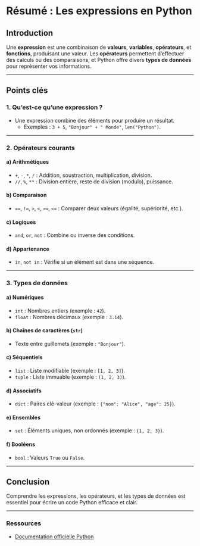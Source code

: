 # Résumé : Les expressions en Python

## Introduction
Une **expression** est une combinaison de **valeurs**, **variables**, **opérateurs**, et **fonctions**, produisant une valeur. Les **opérateurs** permettent d’effectuer des calculs ou des comparaisons, et Python offre divers **types de données** pour représenter vos informations.

---

## Points clés

### 1. **Qu’est-ce qu’une expression ?**
- Une expression combine des éléments pour produire un résultat.
  - Exemples : `3 + 5`, `"Bonjour" + " Monde"`, `len("Python")`.

---

### 2. **Opérateurs courants**
#### a) **Arithmétiques**
- `+`, `-`, `*`, `/` : Addition, soustraction, multiplication, division.
- `//`, `%`, `**` : Division entière, reste de division (modulo), puissance.

#### b) **Comparaison**
- `==`, `!=`, `>`, `<`, `>=`, `<=` : Comparer deux valeurs (égalité, supériorité, etc.).

#### c) **Logiques**
- `and`, `or`, `not` : Combine ou inverse des conditions.

#### d) **Appartenance**
- `in`, `not in` : Vérifie si un élément est dans une séquence.

---

### 3. **Types de données**
#### a) **Numériques**
- `int` : Nombres entiers (exemple : `42`).
- `float` : Nombres décimaux (exemple : `3.14`).

#### b) **Chaînes de caractères (`str`)**
- Texte entre guillemets (exemple : `"Bonjour"`).

#### c) **Séquentiels**
- `list` : Liste modifiable (exemple : `[1, 2, 3]`).
- `tuple` : Liste immuable (exemple : `(1, 2, 3)`).

#### d) **Associatifs**
- `dict` : Paires clé-valeur (exemple : `{"nom": "Alice", "age": 25}`).

#### e) **Ensembles**
- `set` : Éléments uniques, non ordonnés (exemple : `{1, 2, 3}`).

#### f) **Booléens**
- `bool` : Valeurs `True` ou `False`.

---

## Conclusion
Comprendre les expressions, les opérateurs, et les types de données est essentiel pour écrire un code Python efficace et clair.

---

### Ressources
- [Documentation officielle Python](https://docs.python.org/)
